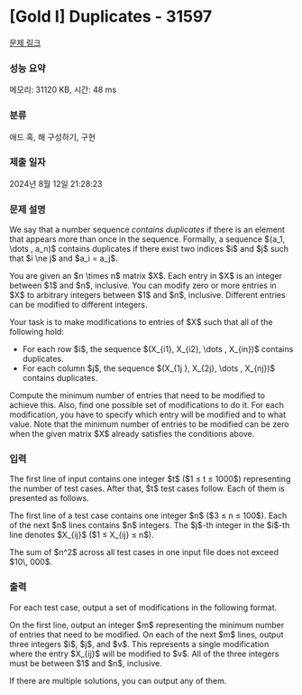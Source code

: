 # [Gold I] Duplicates - 31597 

[문제 링크](https://www.acmicpc.net/problem/31597) 

### 성능 요약

메모리: 31120 KB, 시간: 48 ms

### 분류

애드 혹, 해 구성하기, 구현

### 제출 일자

2024년 8월 12일 21:28:23

### 문제 설명

<p>We say that a number sequence <em>contains duplicates</em> if there is an element that appears more than once in the sequence. Formally, a sequence $(a_1, \dots , a_n)$ contains duplicates if there exist two indices $i$ and $j$ such that $i \ne j$ and $a_i = a_j$.</p>

<p>You are given an $n \times n$ matrix $X$. Each entry in $X$ is an integer between $1$ and $n$, inclusive. You can modify zero or more entries in $X$ to arbitrary integers between $1$ and $n$, inclusive. Different entries can be modified to different integers.</p>

<p>Your task is to make modifications to entries of $X$ such that all of the following hold:</p>

<ul>
	<li>For each row $i$, the sequence $(X_{i1}, X_{i2}, \dots , X_{in})$ contains duplicates.</li>
	<li>For each column $j$, the sequence $(X_{1j }, X_{2j}, \dots , X_{nj})$ contains duplicates.</li>
</ul>

<p>Compute the minimum number of entries that need to be modified to achieve this. Also, find one possible set of modifications to do it. For each modification, you have to specify which entry will be modified and to what value. Note that the minimum number of entries to be modified can be zero when the given matrix $X$ already satisfies the conditions above.</p>

### 입력 

 <p>The first line of input contains one integer $t$ ($1 ≤ t ≤ 1000$) representing the number of test cases. After that, $t$ test cases follow. Each of them is presented as follows.</p>

<p>The first line of a test case contains one integer $n$ ($3 ≤ n ≤ 100$). Each of the next $n$ lines contains $n$ integers. The $j$-th integer in the $i$-th line denotes $X_{ij}$ ($1 ≤ X_{ij} ≤ n$).</p>

<p>The sum of $n^2$ across all test cases in one input file does not exceed $10\, 000$.</p>

### 출력 

 <p>For each test case, output a set of modifications in the following format.</p>

<p>On the first line, output an integer $m$ representing the minimum number of entries that need to be modified. On each of the next $m$ lines, output three integers $i$, $j$, and $v$. This represents a single modification where the entry $X_{ij}$ will be modified to $v$. All of the three integers must be between $1$ and $n$, inclusive.</p>

<p>If there are multiple solutions, you can output any of them.</p>

